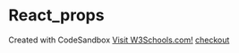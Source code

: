 # React_props
Created with CodeSandbox
<a href="https://www.w3schools.com/">Visit W3Schools.com!</a>
<a href=".public/index.html">checkout</a>
